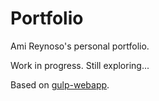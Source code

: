 # Portfolio
Ami Reynoso's personal portfolio.

Work in progress. Still exploring...


Based on [gulp-webapp](https://github.com/yeoman/generator-gulp-webapp).